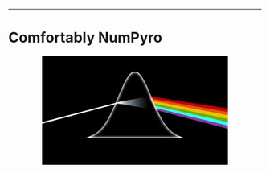 ---
# Comfortably NumPyro

<p align="center">
  <img width="370" height="217" src="../../images/thumbs/cnpy.jpg">
</p>